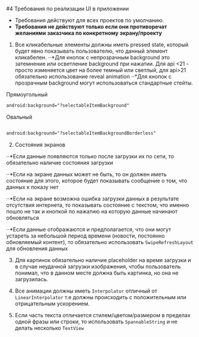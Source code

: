#4 Требования по реализации UI в приложении

* Требования действуют для всех проектов по умолчанию.
* __Требования не действуют только если они противоречат желаниями заказчика по конкретному экрану/проекту__

1. Все кликабельные элементы должны иметь pressed state, который будет явно показывать пользователю, что данный элемент кликабелен. 
⋅⋅*Для кнопок с непрозрачным background это затемнение или осветление background при нажатии. Для api <21 - просто изменяется цвет на более темный или светлый, для api>21 обязательно использование reveal animation
⋅⋅*Для кнопок с прозрачным background могут использоваться стандартные стейты.

Прямоугольный
```xml
android:background="?selectableItemBackground"
```

Овальный
```xml

android:background="?selectableItemBackgroundBorderless"
```

2. Состояния экранов

⋅⋅*Если данные появляются только после загрузки их по сети, то обязательно наличие состояния загрузки

⋅⋅*Если на экране данных может не быть, то он  должен иметь состояние для этого, которое будет показывать сообщение о том, что данных к показу нет

⋅⋅*Если на экране возможна ошибка загрузки данных в результате отсутствия интернета, то показывать состояние с текстом, что именно пошло не так и кнопкой по нажатию на которую данные начинают обновляться

⋅⋅*Если данные отображаются и предполагается, что они могут устареть за небольшой период времени (новости, постоянно обновляемый контент), то обязательно использовать `SwipeRefreshLayout` для обновления данных

3. Для картинок обязательно наличие placeholder на время загрузки и в случае неудачной загрузки изображения, чтобы пользователь понимал, что в данном месте должна быть картинка, но она не загрузилась. 

4. Все анимации должны иметь `Interpolator` отличный от `LinearInterpolator` т.е должны происходить с положительным или отрицательным ускорением. 

5. Если часть текста отличается стилем/цветом/размером в пределах одной фразы или строки, то использовать `SpannableString` и не делать несколько `TextView`

